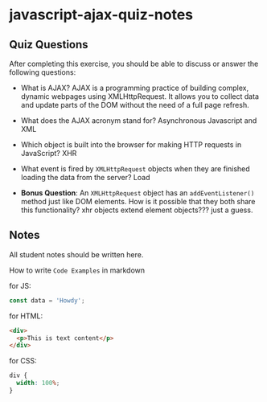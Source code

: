 # javascript-ajax-quiz-notes

## Quiz Questions

After completing this exercise, you should be able to discuss or answer the following questions:

- What is AJAX?
  AJAX is a programming practice of building complex, dynamic webpages using XMLHttpRequest. It allows you to collect data and update parts of the DOM without the need of a full page refresh.

- What does the AJAX acronym stand for?
  Asynchronous Javascript and XML

- Which object is built into the browser for making HTTP requests in JavaScript?
  XHR

- What event is fired by `XMLHttpRequest` objects when they are finished loading the data from the server?
  Load

- **Bonus Question**: An `XMLHttpRequest` object has an `addEventListener()` method just like DOM elements. How is it possible that they both share this functionality?
  xhr objects extend element objects??? just a guess.

## Notes

All student notes should be written here.

How to write `Code Examples` in markdown

for JS:

```javascript
const data = 'Howdy';
```

for HTML:

```html
<div>
  <p>This is text content</p>
</div>
```

for CSS:

```css
div {
  width: 100%;
}
```
